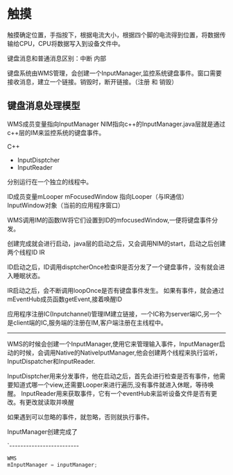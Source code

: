 # 触摸

触摸确定位置，手指按下，根据电流大小，根据四个脚的电流得到位置，将数据传输给CPU，CPU将数据写入到设备文件中。

键盘消息和普通消息区别：中断  内部

键盘系统由WMS管理，会创建一个InputManager,监控系统键盘事件。窗口需要接收消息，建立一个链接。销毁时，断开链接。（注册 和 销毁）

## 键盘消息处理模型

WMS成员变量指向InputManager
NIM指向c++的InputManager.java层就是通过c++层的IM来监控系统的键盘事件。

C++

- InputDisptcher 
- InputReader

分别运行在一个独立的线程中。

ID成员变量mLooper  mFocusedWindow 指向Looper（与IR通信）  InputWindow对象（当前的应用程序窗口）

WMS调用IM的函数IW将它们设置到ID的mfocusedWindow,一便将键盘事件分发。

创建完成就会进行启动，java层的启动之后，又会调用NIM的start，启动之后创建两个线程ID  IR

ID启动之后，ID调用disptcherOnce检查IR是否分发了一个键盘事件，没有就会进入睡眠状态。

IR启动之后，会不断调用loopOnce是否有键盘事件发生。
如果有事件，就会通过mEventHub成员函数getEvent,接着唤醒ID

应用程序注册IC(Inputchannel)管理IM建立链接，一个IC称为server端IC,另一个是client端的IC,服务端的注册在IM,客户端注册在主线程中。

------------------------------------------------

WMS的时候会创建一个InputManager,使用它来管理输入事件，InputManager启动的时候，会调用Native的NativeIputManager,他会创建两个线程来执行监听，InputDispatcher和InputReader.

InputDisptcher用来分发事件，他在启动之后，首先会进行检查是否有事件，他需要知道式哪一个view,还需要Looper来进行遍历,没有事件就进入休眠，等待唤醒。
InputReader用来获取事件，它有一个eventHub来监听设备文件是否有更改。有更改就读取并唤醒

如果遇到可以忽略的事件，就忽略，否则就执行事件。

InputManager创建完成了

`-------------------------

```java
WMS
mInputManager = inputManager; 
```